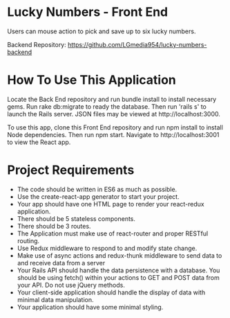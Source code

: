 # Lucky Numbers - Front End

Users can mouse action to pick and save up to six lucky numbers.

Backend Repository: https://github.com/LGmedia954/lucky-numbers-backend

# How To Use This Application

Locate the Back End repository and run bundle install to install necessary gems. Run rake db:migrate to ready the database. Then run 'rails s' to launch the Rails server. JSON files may be viewed at http://localhost:3000.

To use this app, clone this Front End repository and run npm install to install Node dependencies. Then run npm start. Navigate to http://localhost:3001 to view the React app.

# Project Requirements

- The code should be written in ES6 as much as possible.
- Use the create-react-app generator to start your project.
- Your app should have one HTML page to render your react-redux application.
- There should be 5 stateless components.
- There should be 3 routes.
- The Application must make use of react-router and proper RESTful routing.
- Use Redux middleware to respond to and modify state change.
- Make use of async actions and redux-thunk middleware to send data to and receive data from a server
- Your Rails API should handle the data persistence with a database. You should be using fetch() within your actions to GET and POST data from your API. Do not use jQuery methods.
- Your client-side application should handle the display of data with minimal data manipulation.
- Your application should have some minimal styling.

